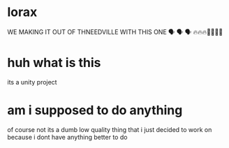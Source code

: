 # lorax
WE MAKING IT OUT OF THNEEDVILLE WITH THIS ONE 🗣 🗣 🗣 🔥🔥🔥🥶🥶🥶🥶
# huh what is this
its a unity project
# am i supposed to do anything
of course not its a dumb low quality thing that i just decided to work on because i dont have anything better to do
